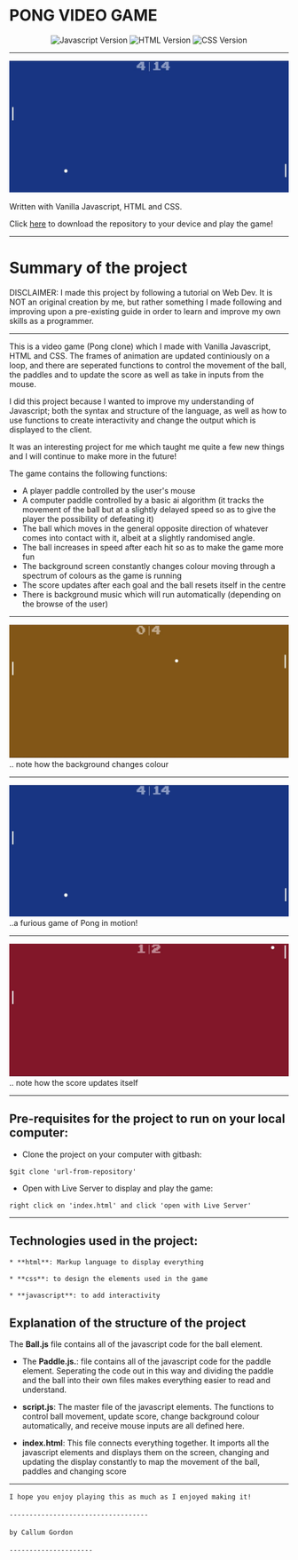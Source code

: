 # PONG VIDEO GAME 

<div align="center">
    <img alt="Javascript Version" src="https://img.shields.io/badge/JavaScript-323330?style=for-the-badge&logo=javascript&logoColor=F7DF1E">
    <img alt="HTML Version" src="https://img.shields.io/badge/HTML5-E34F26?style=for-the-badge&logo=html5&logoColor=white">
    <img alt="CSS Version" src="https://img.shields.io/badge/CSS3-1572B6?style=for-the-badge&logo=css3&logoColor=white">
</div>

***
![Pic1](pongpics/pic1.jpg)


Written with Vanilla Javascript, HTML and CSS.

Click [here](https://github.com/callumgordon90/Pong-Video-Game) to download the repository to your device and play the game!

-------------------
# Summary of the project


 DISCLAIMER:  I made this project by following a tutorial on Web Dev. It is NOT an original creation by me, but rather something I made following and improving upon a pre-existing guide in order to learn and improve my own skills as a programmer. 

--------------

This is a video game (Pong clone) which I made with Vanilla Javascript, HTML and CSS. The frames of animation are updated continiously on a loop, and there are seperated functions to control the movement of the ball, the paddles and to update the score as well as take in inputs from the mouse.

I did this project because I wanted to improve my understanding of Javascript; both the syntax and structure of the language, as well as how to use functions to create interactivity and change the output which is displayed to the client. 

It was an interesting project for me which taught me quite a few new things and I will continue to make more in the future!

The game contains the following functions:

* A player paddle controlled by the user's mouse
* A computer paddle controlled by a basic ai algorithm (it tracks the movement of the ball but at a slightly delayed speed so as to give the player the possibility of defeating it)
* The ball which moves in the general opposite direction of whatever comes into contact with it, albeit at a slightly randomised angle.
* The ball increases in speed after each hit so as to make the game more fun
* The background screen constantly changes colour moving through a spectrum of colours as the game is running
* The score updates after each goal and the ball resets itself in the centre
* There is background music which will run automatically (depending on the browse of the user)



***
![Pic2](pongpics/pic2.jpg)
.. note how the background changes colour

***
![Pic1](pongpics/pic1.jpg)
..a furious game of Pong in motion!

***
![Pic3](pongpics/pic3.jpg)
.. note how the score updates itself
***



## Pre-requisites for the project to run on your local computer:


* Clone the project on your computer with gitbash:
```
$git clone 'url-from-repository'
```


* Open with Live Server to display and play the game:
```
right click on 'index.html' and click 'open with Live Server'
```
***

## Technologies used in the project:
```
* **html**: Markup language to display everything
```

```
* **css**: to design the elements used in the game
```

```
* **javascript**: to add interactivity
```


## Explanation of the structure of the project

The **Ball.js** file contains all of the javascript code for the ball element. 

* The **Paddle.js.**: file contains all of the javascript code for the paddle element. Seperating the code out in this way and dividing the paddle and the ball into their own files makes everything easier to read and understand. 

* **script.js**: The master file of the javascript elements. The functions to control ball movement, update score, change background colour automatically, and receive mouse inputs are all defined here.

* **index.html**: This file connects everything together. It imports all the javascript elements and displays them on the screen, changing and updating the display constantly to map the movement of the ball, paddles and changing score


***
```
I hope you enjoy playing this as much as I enjoyed making it!

-----------------------------------

by Callum Gordon

---------------------
